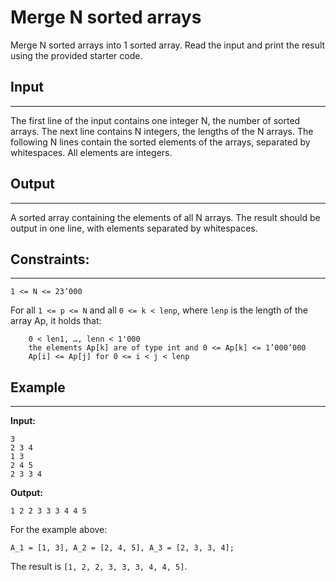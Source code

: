 # Merge N sorted arrays

Merge N sorted arrays into 1 sorted array. Read the input and print the result using the provided starter code.

 
## Input
-----

The first line of the input contains one integer N, the number of sorted arrays. The next line contains N integers, the lengths of the N arrays. The following N lines contain the sorted elements of the arrays, separated by whitespaces. All elements are integers.

 
## Output
------

A sorted array containing the elements of all N arrays. The result should be output in one line, with elements separated by whitespaces.

 
## Constraints: 
------

`1 <= N <= 23’000`

For all `1 <= p <= N` and all `0 <= k < lenp`, where `lenp` is the length of the array Ap, it holds that: 
```
    0 < len1, …, lenn < 1'000
    the elements Ap[k] are of type int and 0 <= Ap[k] <= 1’000’000
    Ap[i] <= Ap[j] for 0 <= i < j < lenp
```
 
## Example
-------

**Input:**
```
3
2 3 4
1 3
2 4 5
2 3 3 4
```
 

**Output:**
```
1 2 2 3 3 3 4 4 5
```

For the example above:

`A_1 = [1, 3], A_2 = [2, 4, 5], A_3 = [2, 3, 3, 4]; `

The result is `[1, 2, 2, 3, 3, 3, 4, 4, 5]`.
